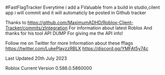 #FastFlagTracker
Everytime i add a FValuable  from a build in studio,cilent app i will commit and it will automaticly be posted in Github tracker 

Thanks to https://github.com/MaximumADHD/Roblox-Client-Tracker/commits/zIntegration For information about latest Roblox
And thanks for his tool API DUMP For giving me the API info!

Follow me on Twitter for more Information about these fflags
https://twitter.com/LukePlayzzRBLX
 https://discord.gg/YMFAt5y74c

 Last Updated 20th July 2023

 Roblox Current Version 0.586.0.5860000

